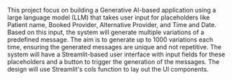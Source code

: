 This project focus on building a Generative AI-based application using a large language model (LLM) that takes user input for placeholders like Patient name, Booked Provider, Alternative Provider, and Time and Date. Based on this input, the system will generate multiple variations of a predefined message. The aim is to generate up to 1000 variations each time, ensuring the generated messages are unique and not repetitive. The system will have a Streamlit-based user interface with input fields for these placeholders and a button to trigger the generation of the messages. The design will use Streamlit's cols function to lay out the UI components.